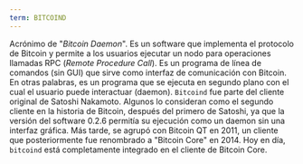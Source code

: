 ```yaml
---
term: BITCOIND
---
```


Acrónimo de "*Bitcoin Daemon*". Es un software que implementa el protocolo de Bitcoin y permite a los usuarios ejecutar un nodo para operaciones llamadas RPC (*Remote Procedure Call*). Es un programa de línea de comandos (sin GUI) que sirve como interfaz de comunicación con Bitcoin. En otras palabras, es un programa que se ejecuta en segundo plano con el cual el usuario puede interactuar (daemon). `Bitcoind` fue parte del cliente original de Satoshi Nakamoto. Algunos lo consideran como el segundo cliente en la historia de Bitcoin, después del primero de Satoshi, ya que la versión del software 0.2.6 permitía su ejecución como un daemon sin una interfaz gráfica. Más tarde, se agrupó con Bitcoin QT en 2011, un cliente que posteriormente fue renombrado a "Bitcoin Core" en 2014. Hoy en día, `bitcoind` está completamente integrado en el cliente de Bitcoin Core.